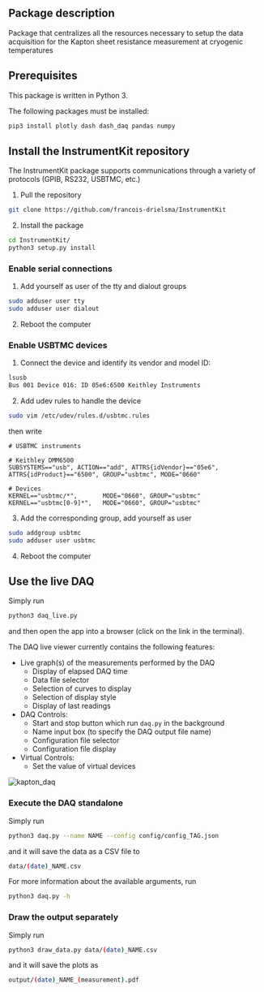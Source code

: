 ## Package description

Package that centralizes all the resources necessary
to setup the data acquisition for the Kapton sheet
resistance measurement at cryogenic temperatures

## Prerequisites

This package is written in Python 3.

The following packages must be installed:

```bash
pip3 install plotly dash dash_daq pandas numpy
```

## Install the InstrumentKit repository

The InstrumentKit package supports communications through
a variety of protocols (GPIB, RS232, USBTMC, etc.)

1. Pull the repository

```bash
git clone https://github.com/francois-drielsma/InstrumentKit
```

2. Install the package

```bash
cd InstrumentKit/
python3 setup.py install
```

### Enable serial connections

1. Add yourself as user of the tty and dialout groups

```bash
sudo adduser user tty
sudo adduser user dialout
``` 

2. Reboot the computer

### Enable USBTMC devices

1. Connect the device and identify its vendor and model ID:

```bash
lsusb
Bus 001 Device 016: ID 05e6:6500 Keithley Instruments 
```

2. Add udev rules to handle the device

```bash
sudo vim /etc/udev/rules.d/usbtmc.rules
```
then write
```
# USBTMC instruments

# Keithley DMM6500
SUBSYSTEMS=="usb", ACTION=="add", ATTRS{idVendor}=="05e6", ATTRS{idProduct}=="6500", GROUP="usbtmc", MODE="0660"

# Devices
KERNEL=="usbtmc/*",       MODE="0660", GROUP="usbtmc"
KERNEL=="usbtmc[0-9]*",   MODE="0660", GROUP="usbtmc"
```

3. Add the corresponding group, add yourself as user

```bash
sudo addgroup usbtmc
sudo adduser user usbtmc
```

4. Reboot the computer

## Use the live DAQ

Simply run

```bash
python3 daq_live.py
```
and then open the app into a browser (click on the link in the terminal).

The DAQ live viewer currently contains the following features:
 - Live graph(s) of the measurements performed by the DAQ
   - Display of elapsed DAQ time
   - Data file selector
   - Selection of curves to display
   - Selection of display style
   - Display of last readings
 - DAQ Controls:
   - Start and stop button which run `daq.py` in the background
   - Name input box (to specify the DAQ output file name)
   - Configuration file selector
   - Configuration file display
 - Virtual Controls:
   - Set the value of virtual devices

![kapton_daq](https://francois-drielsma.github.io/kapton_daq/kapton_daq.png)

### Execute the DAQ standalone

Simply run

```bash
python3 daq.py --name NAME --config config/config_TAG.json
```
and it will save the data as a CSV file to
```bash
data/(date)_NAME.csv
```
For more information about the available arguments, run
```bash
python3 daq.py -h
```

### Draw the output separately

Simply run

```bash
python3 draw_data.py data/(date)_NAME.csv
```
and it will save the plots as
```bash
output/(date)_NAME_(measurement).pdf
```
